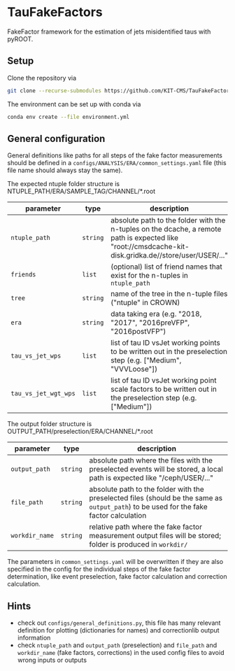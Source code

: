 # TauFakeFactors
FakeFactor framework for the estimation of jets misidentified taus with pyROOT.

## Setup
Clone the repository via
```bash
git clone --recurse-submodules https://github.com/KIT-CMS/TauFakeFactors.git
```
The environment can be set up with conda via
```bash
conda env create --file environment.yml
```

## General configuration
General definitions like paths for all steps of the fake factor measurements should be defined in a `configs/ANALYSIS/ERA/common_settings.yaml` file (this file name should always stay the same).

The expected ntuple folder structure is NTUPLE_PATH/ERA/SAMPLE_TAG/CHANNEL/*.root

  parameter | type | description
  ---|---|---
  `ntuple_path` | `string` | absolute path to the folder with the n-tuples on the dcache, a remote path is expected like "root://cmsdcache-kit-disk.gridka.de//store/user/USER/..."
  `friends` | `list` | (optional) list of friend names that exist for the n-tuples in `ntuple_path`
  `tree` | `string` | name of the tree in the n-tuple files ("ntuple" in CROWN)
  `era` | `string` | data taking era (e.g. "2018, "2017", "2016preVFP", "2016postVFP")
  `tau_vs_jet_wps` | `list` | list of tau ID vsJet working points to be written out in the preselection step (e.g. ["Medium", "VVVLoose"])
  `tau_vs_jet_wgt_wps` | `list` | list of tau ID vsJet working point scale factors to be written out in the preselection step (e.g. ["Medium"])

The output folder structure is OUTPUT_PATH/preselection/ERA/CHANNEL/*.root

  parameter | type | description
  ---|---|---
  `output_path` | `string` | absolute path where the files with the preselected events will be stored, a local path is expected like "/ceph/USER/..."
  `file_path` | `string` | absolute path to the folder with the preselected files (should be the same as `output_path`) to be used for the fake factor calculation
  `workdir_name` | `string` | relative path where the fake factor measurement output files will be stored; folder is produced in `workdir/`

The parameters in `common_settings.yaml` will be overwritten if they are also specified in the config for the individual steps of the fake factor determination, like event preselection, fake factor calculation and correction calculation.  

## Hints
* check out `configs/general_definitions.py`, this file has many relevant definition for plotting (dictionaries for names) and correctionlib output information
* check `ntuple_path` and `output_path` (preselection) and `file_path` and `workdir_name` (fake factors, corrections) in the used config files to avoid wrong inputs or outputs